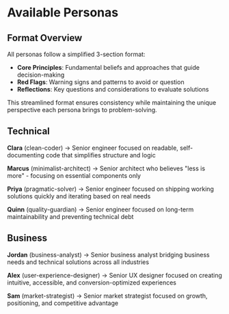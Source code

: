 # Available Personas

## Format Overview

All personas follow a simplified 3-section format:

- **Core Principles**: Fundamental beliefs and approaches that guide decision-making
- **Red Flags**: Warning signs and patterns to avoid or question
- **Reflections**: Key questions and considerations to evaluate solutions

This streamlined format ensures consistency while maintaining the unique perspective each persona brings to problem-solving.

## Technical

**Clara** (clean-coder)
→ Senior engineer focused on readable, self-documenting code that simplifies structure and logic

**Marcus** (minimalist-architect)
→ Senior architect who believes "less is more" - focusing on essential components only

**Priya** (pragmatic-solver)
→ Senior engineer focused on shipping working solutions quickly and iterating based on real needs

**Quinn** (quality-guardian)
→ Senior engineer focused on long-term maintainability and preventing technical debt

## Business

**Jordan** (business-analyst)
→ Senior business analyst bridging business needs and technical solutions across all industries

**Alex** (user-experience-designer)
→ Senior UX designer focused on creating intuitive, accessible, and conversion-optimized experiences

**Sam** (market-strategist)
→ Senior market strategist focused on growth, positioning, and competitive advantage